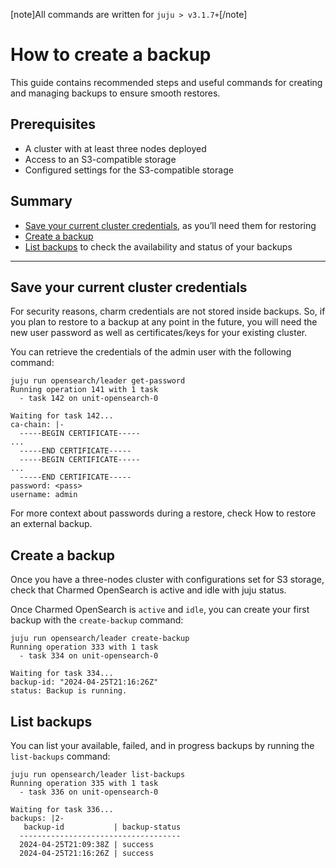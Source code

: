 [note]All commands are written for `juju > v3.1.7+`[/note]
# How to create a backup

This guide contains recommended steps and useful commands for creating and managing backups to ensure smooth restores.

## Prerequisites
* A cluster with at least three nodes deployed
* Access to an S3-compatible storage
* Configured settings for the S3-compatible storage

## Summary
* [Save your current cluster credentials](#save-your-current-cluster-credentials), as you’ll need them for restoring
* [Create a backup](#create-a-backup)
* [List backups](#list-backups) to check the availability and status of your backups

--- 
## Save your current cluster credentials

For security reasons, charm credentials are not stored inside backups. So, if you plan to restore to a backup at any point in the future, you will need the new user password as well as certificates/keys for your existing cluster.

You can retrieve the credentials of the admin user with the following command:

```none
juju run opensearch/leader get-password
Running operation 141 with 1 task
  - task 142 on unit-opensearch-0

Waiting for task 142...
ca-chain: |-
  -----BEGIN CERTIFICATE-----
...
  -----END CERTIFICATE-----
  -----BEGIN CERTIFICATE-----
...
  -----END CERTIFICATE-----
password: <pass>
username: admin
```

For more context about passwords during a restore, check How to restore an external backup.

## Create a backup

Once you have a three-nodes cluster with configurations set for S3 storage, check that Charmed OpenSearch is active and idle with juju status.

Once Charmed OpenSearch is `active` and `idle`, you can create your first backup with the `create-backup` command:

```none
juju run opensearch/leader create-backup
Running operation 333 with 1 task
  - task 334 on unit-opensearch-0

Waiting for task 334...
backup-id: "2024-04-25T21:16:26Z"
status: Backup is running.
```

## List backups

You can list your available, failed, and in progress backups by running the `list-backups` command:

```
juju run opensearch/leader list-backups
Running operation 335 with 1 task
  - task 336 on unit-opensearch-0

Waiting for task 336...
backups: |2-
   backup-id           | backup-status
  ------------------------------------
  2024-04-25T21:09:38Z | success
  2024-04-25T21:16:26Z | success
```